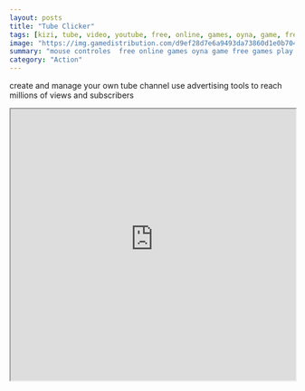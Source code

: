 ```yaml
---
layout: posts
title: "Tube Clicker"
tags: [kizi, tube, video, youtube, free, online, games, oyna, game, free, games, play, play, games]
image: "https://img.gamedistribution.com/d9ef28d7e6a9493da73860d1e0b70414.jpg"
summary: "mouse controles  free online games oyna game free games play play games"
category: "Action"
---
```


create and manage your own tube channel use advertising tools to reach millions of views and subscribers

<iframe width="100%" height="480px;" src="https://html5.gamedistribution.com/d9ef28d7e6a9493da73860d1e0b70414/"></iframe>